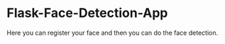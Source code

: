﻿# Flask-Face-Detection-App

Here you can register your face and then you can do the face detection.
